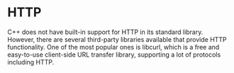 # HTTP

C++ does not have built-in support for HTTP in its standard library. However, there are several third-party libraries available that provide HTTP functionality. One of the most popular ones is libcurl, which is a free and easy-to-use client-side URL transfer library, supporting a lot of protocols including HTTP.
